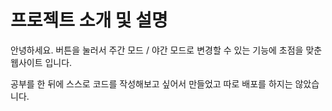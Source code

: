 # 프로젝트 소개 및 설명

안녕하세요. 버튼을 눌러서 주간 모드 / 야간 모드로 변경할 수 있는 기능에 초점을 맞춘 웹사이트 입니다.

공부를 한 뒤에 스스로 코드를 작성해보고 싶어서 만들었고 따로 배포를 하지는 않았습니다.
